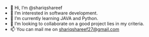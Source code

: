 - 👋 Hi, I’m @shariqshareef
- 👀 I’m interested in software development.
- 🌱 I’m currently learning JAVA and Python.
- 💞️ I’m looking to collaborate on a good project lies in my criteria.
- 📫 You can mail me on shariqshareef27@gmail.com

<!---
shariqshareef/shariqshareef is a ✨ special ✨ repository because its `README.md` (this file) appears on your GitHub profile.
You can click the Preview link to take a look at your changes.
--->
